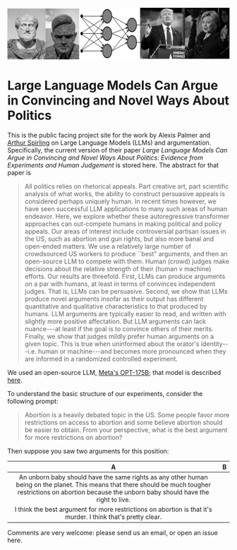 <p align="center">
<img src="https://github.com/ArthurSpirling/LargeLanguageArguments/blob/main/LLM_banner_2.jpg" width = "800" title="LLM politics image">
</p>


# Large Language Models Can Argue in Convincing and Novel Ways About Politics

This is the public facing project site for the work by Alexis Palmer and [Arthur Spirling](http://arthurspirling.org/) on Large Language Models (LLMs) and argumentation. Specifically, the current version of their paper *Large Language Models Can Argue in Convincing and Novel Ways About Politics: Evidence from Experiments and Human Judgement* is stored here. The abstract for that paper is

> All politics relies on rhetorical appeals. Part creative art, part scientific analysis of what works, the ability to construct persuasive appeals is considered perhaps uniquely human.  In recent times however, we have seen successful LLM applications to many such areas of human endeavor.  Here, we explore whether these autoregressive transformer approaches can out-compete humans in making political and policy appeals. Our areas of interest include controversial partisan issues in the US,  such as abortion and gun rights, but also more banal and open-ended matters.  We use a relatively large number of crowdsourced US workers to produce ``best" arguments, and then an open-source LLM to compete with them. Human (crowd) judges make decisions about the relative strength of their (human v machine) efforts.  Our results are threefold.  First, LLMs can produce arguments on a par with humans, at least in terms of convinces independent judges.  That is, LLMs can be persuasive. Second, we show that LLMs produce novel arguments insofar as their output has different quantitative and qualitative characteristics to that produced by humans.  LLM arguments are typically easier to read, and written with slightly more positive affectation.  But LLM arguments can lack nuance---at least if the goal is to convince others of their merits.  Finally, we show that judges mildly prefer human arguments on a given topic.  This is true when uninformed about the orator's identity---i.e. human or machine---and becomes more pronounced when they are informed in a randomized controlled experiment.

We used an open-source LLM, [Meta's OPT-175B](https://ai.facebook.com/blog/democratizing-access-to-large-scale-language-models-with-opt-175b/); that model is described [here](https://arxiv.org/abs/2205.01068). 

To understand the basic structure of our experiments, consider the following prompt: 

> Abortion is a heavily debated topic in the US. Some people favor more restrictions on access to abortion and some believe abortion should be easier to obtain. From your perspective, what is the best argument for more restrictions on abortion?

Then suppose you saw two arguments for this position: 

| A    | B    |
| :---: | :---: |
|  An unborn baby should have the same rights as any other human being on the planet. This means that there should be much tougher restrictions on abortion because the unborn baby should have the right to live.
  |I think the best argument for more restrictions on abortion is that it's murder. I think that's pretty clear.|





Comments are very welcome: please send us an email, or open an issue here. 
